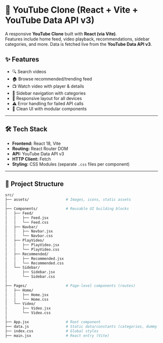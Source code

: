# 🎥 YouTube Clone (React + Vite + YouTube Data API v3)

A responsive **YouTube Clone** built with **React (via Vite)**.  
Features include home feed, video playback, recommendations, sidebar categories, and more. Data is fetched live from the **YouTube Data API v3**.

## ✨ Features

- 🔍 Search videos  
- 🏠 Browse recommended/trending feed  
- 📺 Watch video with player & details  
- 📑 Sidebar navigation with categories  
- 📱 Responsive layout for all devices  
- ⚠️ Error handling for failed API calls  
- 🎨 Clean UI with modular components  

---

## 🛠️ Tech Stack

- **Frontend:** React 18, Vite  
- **Routing:** React Router DOM  
- **API:** YouTube Data API v3  
- **HTTP Client:** Fetch   
- **Styling:** CSS Modules (separate `.css` files per component)  

---

## 📂 Project Structure

```bash
src/
├── assets/                 # Images, icons, static assets
│
├── Components/             # Reusable UI building blocks
│   ├── Feed/
│   │   ├── Feed.jsx
│   │   └── Feed.css
│   ├── Navbar/
│   │   ├── Navbar.jsx
│   │   └── Navbar.css
│   ├── PlayVideo/
│   │   ├── PlayVideo.jsx
│   │   └── PlayVideo.css
│   ├── Recommended/
│   │   ├── Recommended.jsx
│   │   └── Recommended.css
│   └── Sidebar/
│       ├── Sidebar.jsx
│       └── Sidebar.css
│
├── Pages/                  # Page-level components (routes)
│   ├── Home/
│   │   ├── Home.jsx
│   │   └── Home.css
│   └── Video/
│       ├── Video.jsx
│       └── Video.css
│
├── App.jsx                 # Root component
├── data.js                 # Static data/constants (categories, dummy data)
├── index.css               # Global styles
├── main.jsx                # React entry (Vite)

